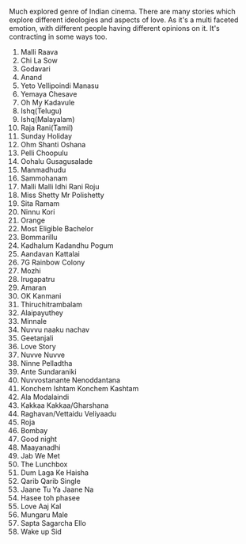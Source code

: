 Much explored genre of Indian cinema. There are many stories which explore different ideologies and aspects of love. As it's a multi faceted emotion, with different people having different opinions on it. It's contracting in some ways too.

1. Malli Raava
2. Chi La Sow
3. Godavari
4. Anand
5. Yeto Vellipoindi Manasu
6. Yemaya Chesave
7. Oh My Kadavule
8. Ishq(Telugu)
9. Ishq(Malayalam)
10. Raja Rani(Tamil)
11. Sunday Holiday
12. Ohm Shanti Oshana
13. Pelli Choopulu
14. Oohalu Gusagusalade
15. Manmadhudu
16. Sammohanam
17. Malli Malli Idhi Rani Roju
18. Miss Shetty Mr Polishetty
19. Sita Ramam
20. Ninnu Kori
21. Orange
22. Most Eligible Bachelor
23. Bommarillu
24. Kadhalum Kadandhu Pogum
25. Aandavan Kattalai
26. 7G Rainbow Colony
27. Mozhi
28. Irugapatru
29. Amaran
30. OK Kanmani
31. Thiruchitrambalam
32. Alaipayuthey
33. Minnale
34. Nuvvu naaku nachav
35. Geetanjali
36. Love Story
37. Nuvve Nuvve
38. Ninne Pelladtha
39. Ante Sundaraniki
40. Nuvvostanante Nenoddantana
41. Konchem Ishtam Konchem Kashtam
42. Ala Modalaindi
43. Kakkaa Kakkaa/Gharshana
44. Raghavan/Vettaidu Veliyaadu
45. Roja
46. Bombay
47. Good night
48. Maayanadhi
49. Jab We Met
50. The Lunchbox
51. Dum Laga Ke Haisha
52. Qarib Qarib Single
53. Jaane Tu Ya Jaane Na
54. Hasee toh phasee
55. Love Aaj Kal
56. Mungaru Male
57. Sapta Sagarcha Ello
58. Wake up Sid

<!-- Manmarziyaan
Meri Pyaari Bindu
Lootera
Veer-Zaara
Sanam Teri Kasam
Hum Tum
Rab ne bana di jodi
Socha Na Tha
October -->
